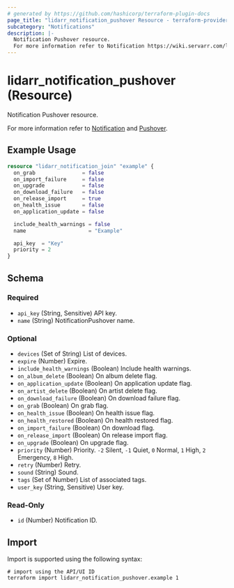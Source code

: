 ```yaml
---
# generated by https://github.com/hashicorp/terraform-plugin-docs
page_title: "lidarr_notification_pushover Resource - terraform-provider-lidarr"
subcategory: "Notifications"
description: |-
  Notification Pushover resource.
  For more information refer to Notification https://wiki.servarr.com/lidarr/settings#connect and Pushover https://wiki.servarr.com/lidarr/supported#pushover.
---
```


# lidarr_notification_pushover (Resource)

<!-- subcategory:Notifications -->Notification Pushover resource.
For more information refer to [Notification](https://wiki.servarr.com/lidarr/settings#connect) and [Pushover](https://wiki.servarr.com/lidarr/supported#pushover).

## Example Usage

```terraform
resource "lidarr_notification_join" "example" {
  on_grab               = false
  on_import_failure     = false
  on_upgrade            = false
  on_download_failure   = false
  on_release_import     = true
  on_health_issue       = false
  on_application_update = false

  include_health_warnings = false
  name                    = "Example"

  api_key  = "Key"
  priority = 2
}
```

<!-- schema generated by tfplugindocs -->
## Schema

### Required

- `api_key` (String, Sensitive) API key.
- `name` (String) NotificationPushover name.

### Optional

- `devices` (Set of String) List of devices.
- `expire` (Number) Expire.
- `include_health_warnings` (Boolean) Include health warnings.
- `on_album_delete` (Boolean) On album delete flag.
- `on_application_update` (Boolean) On application update flag.
- `on_artist_delete` (Boolean) On artist delete flag.
- `on_download_failure` (Boolean) On download failure flag.
- `on_grab` (Boolean) On grab flag.
- `on_health_issue` (Boolean) On health issue flag.
- `on_health_restored` (Boolean) On health restored flag.
- `on_import_failure` (Boolean) On download flag.
- `on_release_import` (Boolean) On release import flag.
- `on_upgrade` (Boolean) On upgrade flag.
- `priority` (Number) Priority. `-2` Silent, `-1` Quiet, `0` Normal, `1` High, `2` Emergency, `8` High.
- `retry` (Number) Retry.
- `sound` (String) Sound.
- `tags` (Set of Number) List of associated tags.
- `user_key` (String, Sensitive) User key.

### Read-Only

- `id` (Number) Notification ID.

## Import

Import is supported using the following syntax:

```shell
# import using the API/UI ID
terraform import lidarr_notification_pushover.example 1
```
